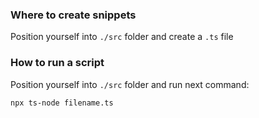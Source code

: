### Where to create snippets

Position yourself into `./src` folder and create a `.ts` file

### How to run a script

Position yourself into `./src` folder and run next command:

```bash
npx ts-node filename.ts
```

